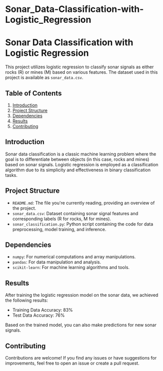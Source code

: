 # Sonar_Data-Classification-with-Logistic_Regression
# Sonar Data Classification with Logistic Regression

This project utilizes logistic regression to classify sonar signals as either rocks (R) or mines (M) based on various features. The dataset used in this project is available as `sonar_data.csv`.

## Table of Contents
1. [Introduction](#introduction)
2. [Project Structure](#project-structure)
3. [Dependencies](#dependencies)
4. [Results](#results)
5. [Contributing](#contributing)

## Introduction
Sonar data classification is a classic machine learning problem where the goal is to differentiate between objects (in this case, rocks and mines) based on sonar signals. Logistic regression is employed as a classification algorithm due to its simplicity and effectiveness in binary classification tasks.

## Project Structure
- `README.md`: The file you're currently reading, providing an overview of the project.
- `sonar_data.csv`: Dataset containing sonar signal features and corresponding labels (R for rocks, M for mines).
- `sonar_classification.py`: Python script containing the code for data preprocessing, model training, and inference.

## Dependencies
- `numpy`: For numerical computations and array manipulations.
- `pandas`: For data manipulation and analysis.
- `scikit-learn`: For machine learning algorithms and tools.



## Results
After training the logistic regression model on the sonar data, we achieved the following results:
- Training Data Accuracy: 83%
- Test Data Accuracy: 76%

Based on the trained model, you can also make predictions for new sonar signals.

## Contributing
Contributions are welcome! If you find any issues or have suggestions for improvements, feel free to open an issue or create a pull request.
